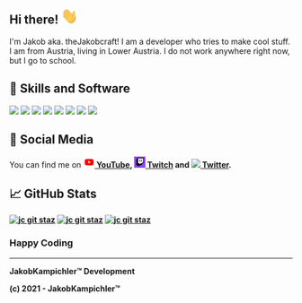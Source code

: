 ## Hi there! <img src="https://github.com/jkampich1411/jkampich1411/blob/main/gif/wave.gif" width="30px">
I'm Jakob aka. theJakobcraft! I am a developer who tries to make cool stuff. I am from Austria, living in Lower Austria. I do not work anywhere right now, but I go to school.

## 🔧 Skills and Software
![](https://img.shields.io/badge/OS-Windows-informational?style=flat&logo=windows&logoColor=black&color=2bbc8a)
![](https://img.shields.io/badge/OS-Linux-informational?style=flat&logo=linux&logoColor=black&color=2bbc8a)
![](https://img.shields.io/badge/Editor-Visual_Studio_Code-informational?style=flat&logo=visual-studio-code&logoColor=black&color=2bbc8a)
![](https://img.shields.io/badge/Code-JavaScript-informational?style=flat&logo=javascript&logoColor=black&color=2bbc8a)
![](https://img.shields.io/badge/Code-Python-informational?style=flat&logo=python&logoColor=black&color=2bbc8a)
![](https://img.shields.io/badge/Shell-Bash-informational?style=flat&logo=gnu-bash&logoColor=black&color=2bbc8a)
![](https://img.shields.io/badge/Shell-CMD-informational?style=flat&logo=gnu-bash&logoColor=black&color=2bbc8a)
![](https://img.shields.io/badge/Tools-Docker-informational?style=flat&logo=docker&logoColor=black&color=2bbc8a)

## 📱 Social Media
You can find me on 
<a href=[1]><img src="https://github.com/jkampich1411/jkampich1411/blob/main/img/ytimg.png" width="20px"><b> YouTube<b></a>,
<a href=[2]><img src="https://github.com/jkampich1411/jkampich1411/blob/main/img/twimg.png" width="20px"><b> Twitch<b></a> and
<a href=[3]><img src="http://i.imgur.com/wWzX9uB.png" width="25px"><b> Twitter<b></a>.

## &#x1f4c8; GitHub Stats
[![jc git staz](https://github-readme-stats.vercel.app/api?username=jkampich1411&show_icons=true&theme=synthwave&hide_border=true&count_private=true)](https://thejakobcraft.xyz)
[![jc git staz](https://github-readme-stats.vercel.app/api/top-langs/?username=jkampich1411&theme=synthwave&hide_border=true&langs_count=3&exclude-repo=jcquest_bs)](https://thejakobcraft.xyz)
[![jc git staz](https://github-readme-stats.vercel.app/api/pin/?username=jkampich1411&repo=jbot&show_owner=true&theme=synthwave&hide_border=true)](https://thejakobcraft.xyz)


### Happy Coding
***
JakobKampichler™ Development

(c) 2021 - JakobKampichler™

<!--LINX-->
[1]: https://youtube.com/thejakobcraft
[2]: https://twitch.tv/thejakobcrafttv
[3]: https://twitter.com/thejakobcraft


<!--
**jkampich1411/jkampich1411** is a ✨ _special_ ✨ repository because its `README.md` (this file) appears on your GitHub profile.
-->

